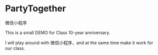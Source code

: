 # PartyTogether
微信小程序

This is a small DEMO for Class 10-year anniversary.

I will play around with 微信小程序，and at the same time make it work for our class.
